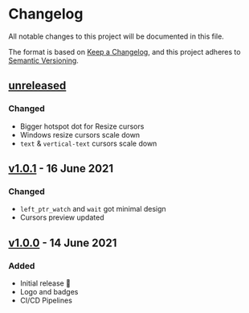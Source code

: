 # Changelog

All notable changes to this project will be documented in this file.

The format is based on [Keep a Changelog](https://keepachangelog.com/en/1.0.0/),
and this project adheres to [Semantic Versioning](https://semver.org/spec/v2.0.0.html).

## [unreleased]

### Changed

- Bigger hotspot dot for Resize cursors
- Windows resize cursors scale down
- `text` & `vertical-text` cursors scale down

## [v1.0.1] - 16 June 2021

### Changed

- `left_ptr_watch` and `wait` got minimal design
- Cursors preview updated

## [v1.0.0] - 14 June 2021

### Added

- Initial release 🎊
- Logo and badges
- CI/CD Pipelines

[unreleased]: https://github.com/ful1e5/BreezeX_Cursor/compare/v1.0.1...main
[v1.0.1]: https://github.com/ful1e5/BreezeX_Cursor/compare/v1.0.0...v1.0.1
[v1.0.0]: https://github.com/ful1e5/BreezeX_Cursor/tree/v1.0.0
